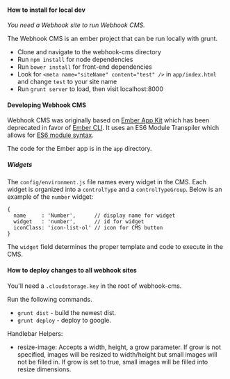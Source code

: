 #### How to install for local dev

*You need a Webhook site to run Webhook CMS.*

The Webhook CMS is an ember project that can be run locally with grunt.

* Clone and navigate to the webhook-cms directory
* Run `npm install` for node dependencies
* Run `bower install` for front-end dependencies
* Look for `<meta name="siteName" content="test" />` in `app/index.html` and change `test` to your site name
* Run `grunt server` to load, then visit localhost:8000

#### Developing Webhook CMS

Webhook CMS was originally based on [Ember App Kit](https://github.com/stefanpenner/ember-app-kit) which has been deprecated in favor of [Ember CLI](http://www.ember-cli.com/). It uses an ES6 Module Transpiler which allows for [ES6 module syntax](http://wiki.ecmascript.org/doku.php?id=harmony:modules#quick_examples).

The code for the Ember app is in the `app` directory.

##### Widgets

The `config/environment.js` file names every widget in the CMS. Each widget is organized into a `controlType` and a `controlTypeGroup`. Below is an example of the `number` widget:

```
{
  name     : 'Number',      // display name for widget
  widget   : 'number',      // id for widget
  iconClass: 'icon-list-ol' // icon for CMS button
}
```

The `widget` field determines the proper template and code to execute in the CMS.

#### How to deploy changes to all webhook sites

You'll need a `.cloudstorage.key` in the root of webhook-cms.

Run the following commands.

* `grunt dist` - build the newest dist.
* `grunt deploy` - deploy to google.

Handlebar Helpers:

* resize-image: Accepts a width, height, a grow parameter. If grow is not specified, images will be resized to width/height but small images will not be filled in. If grow is set to true, small images will be filled into resize dimensions.
